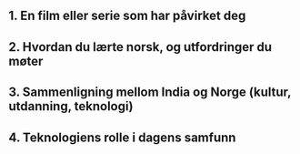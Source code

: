 ## 1. En film eller serie som har påvirket deg
## 2. Hvordan du lærte norsk, og utfordringer du møter
## 3. Sammenligning mellom India og Norge (kultur, utdanning, teknologi)
## 4. Teknologiens rolle i dagens samfunn
